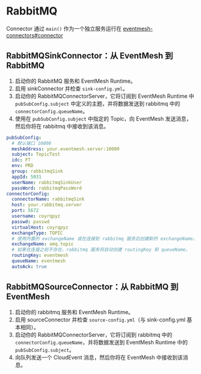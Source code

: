 # RabbitMQ

Connector 通过  `main()` 作为一个独立服务运行在 [eventmesh-connectors#connector](https://github.com/apache/eventmesh/tree/master/eventmesh-connectors#connector)

## RabbitMQSinkConnector：从 EventMesh 到 RabbitMQ

1. 启动你的 RabbitMQ 服务和 EventMesh Runtime。
2. 启用 sinkConnector 并检查 `sink-config.yml`。
3. 启动你的 RabbitMQConnectorServer，它将订阅到 EventMesh Runtime 中 `pubSubConfig.subject` 中定义的主题，并将数据发送到 rabbitmq 中的 `connectorConfig.queueName`。
4. 使用在 `pubSubConfig.subject` 中指定的 Topic，向 EventMesh 发送消息，然后你将在 rabbitmq 中接收到该消息。

```yaml
pubSubConfig:
  # 默认端口 10000
  meshAddress: your.eventmesh.server:10000
  subject: TopicTest  
  idc: FT  
  env: PRD  
  group: rabbitmqSink  
  appId: 5031  
  userName: rabbitmqSinkUser  
  passWord: rabbitmqPassWord  
connectorConfig:  
  connectorName: rabbitmqSink  
  host: your.rabbitmq.server
  port: 5672  
  username: coyrqpyz  
  passwd: passwd 
  virtualHost: coyrqpyz  
  exchangeType: TOPIC  
  # 使用内置的 exchangeName 或在连接到 rabbitmq 服务后创建新的 exchangeName。
  exchangeName: amq.topic  
  # 如果在连接之前不存在，rabbitmq 服务将自动创建 routingKey 和 queueName。
  routingKey: eventmesh  
  queueName: eventmesh  
  autoAck: true
```

## RabbitMQSourceConnector：从 RabbitMQ 到 EventMesh

1. 启动你的 rabbitmq 服务和 EventMesh Runtime。 
2. 启用 sourceConnector 并检查 `source-config.yml`（与 sink-config.yml 基本相同）。 
3. 启动你的 RabbitMQConnectorServer，它将订阅到 rabbitmq 中的 `connectorConfig.queueName`，并将数据发送到 EventMesh Runtime 中的 `pubSubConfig.subject`。
4. 向队列发送一个 CloudEvent 消息，然后你将在 EventMesh 中接收到该消息。